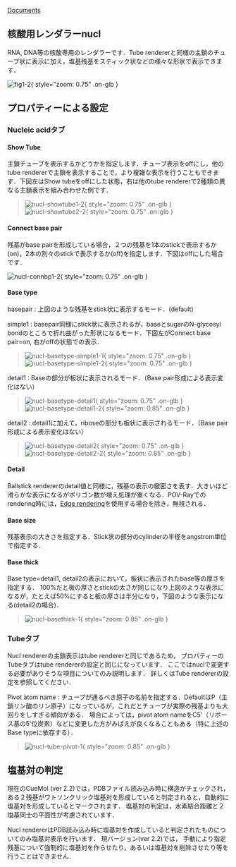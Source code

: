 [Documents](../../Documents)

## 核酸用レンダラーnucl
RNA, DNA等の核酸専用のレンダラーです．Tube rendererと同様の主鎖のチューブ状に表示に加え，塩基残基をスティック状などの様々な形状で表示できます．


![fig1-2](../../assets/images/cuemol2/NARenderer/fig1-2.png){ style="zoom: 0.75" .on-glb }


## プロパティーによる設定

### Nucleic acidタブ

#### Show Tube
主鎖チューブを表示するかどうかを指定します．チューブ表示をoffにし，他のtube rendererで主鎖を表示することで，より複雑な表示を行うこともできます．下図左はShow tubeをoffにした状態，右は他のtube rendererで2種類の異なる主鎖表示を組み合わせた例です．

> ![nucl-showtube1-2](../../assets/images/cuemol2/NARenderer/nucl-showtube1-2.png){ style="zoom: 0.75" .on-glb } ![nucl-showtube2-2](../../assets/images/cuemol2/NARenderer/nucl-showtube2-2.png){ style="zoom: 0.75" .on-glb }

#### Connect base pair
残基がbase pairを形成している場合，２つの残基を1本のstickで表示するか(on)，2本の別々のstickで表示するか(off)を指定します．下図はoffにした場合です．

![nucl-connbp1-2](../../assets/images/cuemol2/NARenderer/nucl-connbp1-2.png){ style="zoom: 0.75" .on-glb }


#### Base type

basepair
:   上図のような残基をstick状に表示するモード．(default)

simple1
:   basepair同様にstick状に表示されるが，baseとsugarのN-glycosyl bondのところで折れ曲がった形状になるモード．下図左がConnect base pair=on, 右がoffの状態での表示．<br/>

>![nucl-basetype-simple1-1](../../assets/images/cuemol2/NARenderer/nucl-basetype-simple1-1.png){ style="zoom: 0.75" .on-glb } ![nucl-basetype-simple1-2](../../assets/images/cuemol2/NARenderer/nucl-basetype-simple1-2.png){ style="zoom: 0.75" .on-glb }


detail1
:   Baseの部分が板状に表示されるモード．（Base pair形成による表示変化はない）<br/>

>![nucl-basetype-detail1](../../assets/images/cuemol2/NARenderer/nucl-basetype-detail1.png){ style="zoom: 0.75" .on-glb } ![nucl-basetype-detail1-2](../../assets/images/cuemol2/NARenderer/nucl-basetype-detail1-2.png){ style="zoom: 0.85" .on-glb }


detail2
:   detail1に加えて，riboseの部分も板状に表示されるモード．（Base pair形成による表示変化はない）<br/>

>![nucl-basetype-detail2](../../assets/images/cuemol2/NARenderer/nucl-basetype-detail2.png){ style="zoom: 0.75" .on-glb } ![nucl-basetype-detail2-2](../../assets/images/cuemol2/NARenderer/nucl-basetype-detail2-2.png){ style="zoom: 0.85" .on-glb }

#### Detail
Ballstick rendererのdetail値と同様に，残基の表示の緻密さを表す．大きいほど滑らかな表示になるがポリゴン数が増え処理が重くなる．POV-Rayでのrendering時には，[Edge rendering](../../cuemol2/EdgeLines)を使用する場合を除き，無視される．

#### Base size
残基表示の大きさを指定する．Stick状の部分のcylinderの半径をangstrom単位で指定する．

#### Base thick
Base type=detail1, detail2の表示において，板状に表示されたbase等の厚さを指定する．
100%だと板の厚さとstickの太さが同じになり上図のような表示になるが，たとえば50%にすると板の厚さは半分になり，下図のような表示になる(detail2の場合)．

>![nucl-basethick-1](../../assets/images/cuemol2/NARenderer/nucl-basethick-1.png){ style="zoom: 0.85" .on-glb }

### Tubeタブ
Nucl rendererの主鎖表示はtube rendererと同じであるため，
プロパティーのTubeタブはtube rendererの設定と同じになっています．
ここではnuclで変更する必要がありそうな項目についてのみ説明します．
詳しくはTube rendererの設定を参照してください．


Pivot atom name
:   チューブが通るべき原子の名前を指定する．DefaultはP（主鎖リン酸のリン原子）になっているが，これだとチューブが実際の残基よりも大回りをしすぎる傾向がある．
場合によっては，pivot atom nameをC5'（リボース基の5'位炭素）などに変更した方がみばえが良くなることもある（特に上述のBase typeに依存する）．

> ![nucl-tube-pivot-1](../../assets/images/cuemol2/NARenderer/nucl-tube-pivot-1.png){ style="zoom: 0.85" .on-glb }
## 塩基対の判定
現在のCueMol (ver 2.2)では，PDBファイル読み込み時に構造がチェックされ，
ある２残基がワトソンクリック塩基対を形成していると判定されると，自動的に塩基対を形成しているとマークされます．
塩基対の判定は，水素結合距離と２塩基同士の平面性が考慮されています．

Nucl rendererはPDB読み込み時に塩基対を作成していると判定されたものについてのみ塩基対表示を行います．
現バージョン(ver 2.2)では，
手動により指定残基について強制的に塩基対を作らせたり，あるいは塩基対を削除させたり等を行うことはできません．